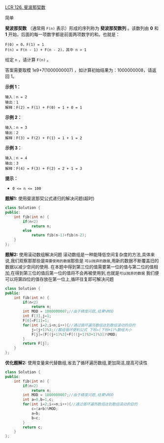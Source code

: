 [LCR 126. 斐波那契数](https://leetcode.cn/problems/fei-bo-na-qi-shu-lie-lcof/)

简单



**斐波那契数** （通常用 `F(n)` 表示）形成的序列称为 **斐波那契数列** 。该数列由 **0** 和 **1** 开始，后面的每一项数字都是前面两项数字的和。也就是：

```
F(0) = 0，F(1) = 1
F(n) = F(n - 1) + F(n - 2)，其中 n > 1
```

给定 `n` ，请计算 `F(n)` 。

答案需要取模 1e9+7(1000000007) ，如计算初始结果为：1000000008，请返回 1。

 

**示例 1：**

```
输入：n = 2
输出：1
解释：F(2) = F(1) + F(0) = 1 + 0 = 1
```

**示例 2：**

```
输入：n = 3
输出：2
解释：F(3) = F(2) + F(1) = 1 + 1 = 2
```

**示例 3：**

```
输入：n = 4
输出：3
解释：F(4) = F(3) + F(2) = 2 + 1 = 3
```

 

**提示：**

- `0 <= n <= 100`



**题解1:** 使用斐波那契公式递归的解决问题(超时)

```c++
class Solution {
public:
    int fib(int n) {
        if(n<2)
            return n;
        else
            return fib(n-1)+fib(n-2);
    }
};
```



**题解2:** 使用滚动数组解决问题
滚动数组是一种能降低空间复杂度的方法,具体来说,我们观察那那些是`需要使用的数据`那些是 `可以抛弃的数据`,用新的数据不断覆盖旧的数据以减少空间的使用.
在本题中得到第三位的值需要第一位的值与第二位的值相加,在得到第三位的值后第一位的值将不会再被使用到,也就是`可以抛弃的数据`
我们便可以将第四位的值存放在第一位上,循环往复即可解决问题

```c++
class Solution {
public:
    int fib(int n) {
        if(n<2)
            return n;
        int MOD = 1000000007;//由于精度问题,结果%MOD
        int F[3],j=1;
        F[0]=F[1]=1;
        for(int i=2;i<n;i++){//通过循环遍历数组达到数组滚动的目的
            j=(j+1)%3;//数组循环便利公式 下标=(下标+1)%数组大小
            F[j]=(F[(j+1)%3]+F[((j+1)%3+1)%3])%MOD;
        }
        return F[j];
    }
};
```

**优化题解2:** 使用变量来代替数组,省去了循环遍历数组,更加简洁,提高可读性

```c++
class Solution {
public:
    int fib(int n) {
        if(n<2)
            return n;
        int MOD = 1000000007;//由于精度问题,结果%MOD
        int a=0,b=1,c;
        for(int i=2;i<=n;i++){//通过循环遍历数组达到数组滚动的目的
            c=(a+b)%MOD;
            a=b;
            b=c;
        }
        return c;
    }
};
```

